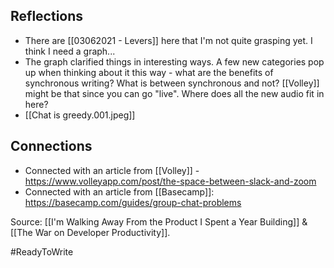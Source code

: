 ## Reflections
- There are [[03062021 - Levers]] here that I'm not quite grasping yet. I think I need a graph...
- The graph clarified things in interesting ways. A few new categories pop up when thinking about it this way - what are the benefits of synchronous writing? What is between synchronous and not? [[Volley]] might be that since you can go "live". Where does all the new audio fit in here?
- [[Chat is greedy.001.jpeg]]

## Connections
- Connected with an article from [[Volley]] - https://www.volleyapp.com/post/the-space-between-slack-and-zoom
- Connected with an article from [[Basecamp]]: https://basecamp.com/guides/group-chat-problems

Source: [[I'm Walking Away From the Product I Spent a Year Building]] & [[The War on Developer Productivity]].

#ReadyToWrite